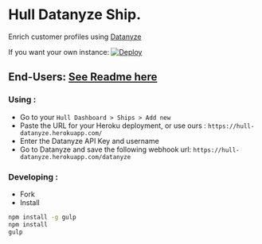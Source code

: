
# Hull Datanyze Ship.

Enrich customer profiles using [Datanyze](https://datanyze.com)

If you want your own instance: [![Deploy](https://www.herokucdn.com/deploy/button.png)](https://heroku.com/deploy?template=https://github.com/hull-ships/hull-datanyze)

End-Users: [See Readme here](https://dashboard.hullapp.io/readme?url=https://hull-datanyze.herokuapp.com)
---

### Using :

- Go to your `Hull Dashboard > Ships > Add new`
- Paste the URL for your Heroku deployment, or use ours : `https://hull-datanyze.herokuapp.com/`
- Enter the Datanyze API Key and username
- Go to Datanyze and save the following webhook url: `https://hull-datanyze.herokuapp.com/datanyze`

### Developing :

- Fork
- Install

```sh
npm install -g gulp
npm install
gulp
```
